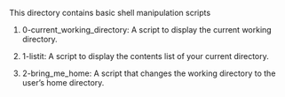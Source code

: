 This directory contains basic shell manipulation scripts

1. 0-current_working_directory:  A script to display the current working directory.

2. 1-listit: A script to display the contents list of your current directory.

3. 2-bring_me_home: A script that changes the working directory to the user’s home directory.
